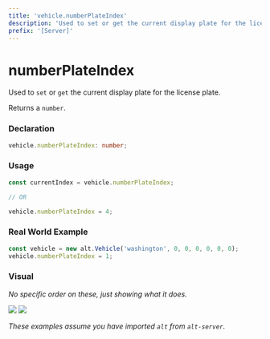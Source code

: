 ```yaml
---
title: 'vehicle.numberPlateIndex'
description: 'Used to set or get the current display plate for the license plate.'
prefix: '[Server]'
---
```


# numberPlateIndex

Used to `set` or `get` the current display plate for the license plate.

Returns a `number`.

### Declaration

```typescript
vehicle.numberPlateIndex: number;
```

### Usage

```js
const currentIndex = vehicle.numberPlateIndex;

// OR

vehicle.numberPlateIndex = 4;
```

### Real World Example

```js
const vehicle = new alt.Vehicle('washington', 0, 0, 0, 0, 0, 0);
vehicle.numberPlateIndex = 1;
```

### Visual

_No specific order on these, just showing what it does._

![](https://i.imgur.com/CKEYyDd.png)
![](https://i.imgur.com/28ETBwv.png)

_These examples assume you have imported `alt` from `alt-server`._
